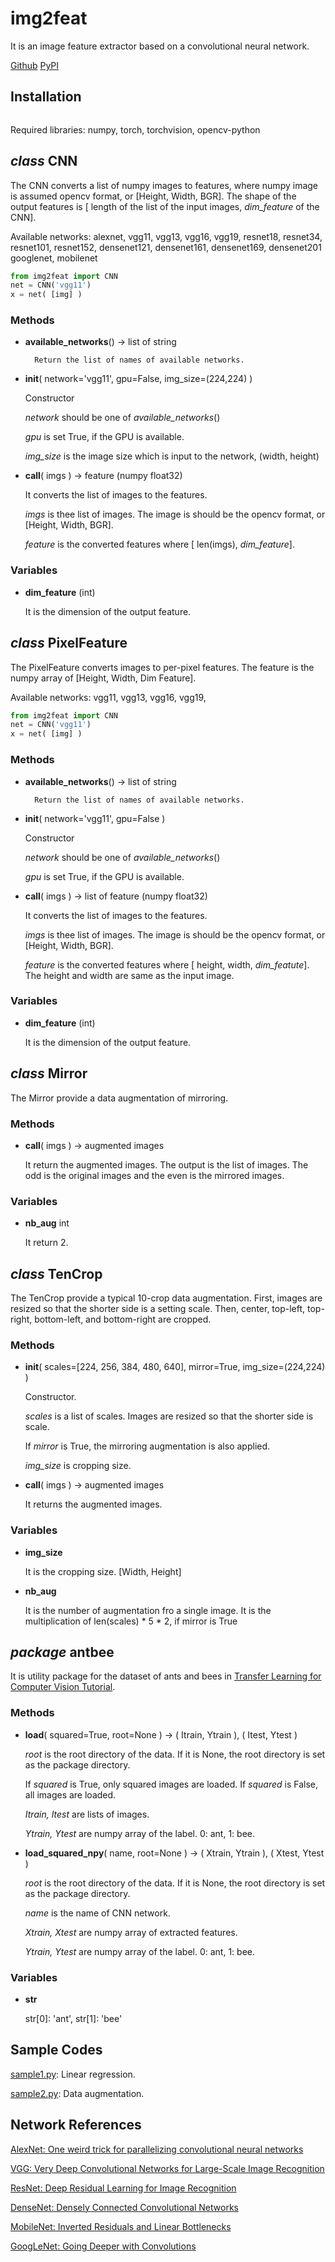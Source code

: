 # img2feat

It is an image feature extractor based on a convolutional neural network.

[Github](https://github.com/mastnk/img2feat/) [PyPI](https://pypi.org/project/img2feat/)

## Installation

```% pip install img2feat
```

Required libraries: numpy, torch, torchvision, opencv-python

## *class* CNN

The CNN converts a list of numpy images to features, where numpy image is assumed opencv format, or [Height, Width, BGR].
The shape of the output features is [ length of the list of the input images, *dim_feature* of the CNN].

Available networks: 
alexnet,
vgg11, vgg13, vgg16, vgg19, 
resnet18, resnet34, resnet101, resnet152,
densenet121, densenet161, densenet169, densenet201
googlenet, mobilenet


```python
from img2feat import CNN
net = CNN('vgg11')
x = net( [img] )
```

### Methods
- **available_networks**() -> list of string

		Return the list of names of available networks.

- **__init__**( network='vgg11', gpu=False, img_size=(224,224) )

	Constructor
 
	*network* should be one of *available_networks*()

	*gpu* is set True, if the GPU is available.

	*img_size* is the image size which is input to the network, (width, height)	

- **__call__**( imgs ) -> feature (numpy float32)

	It converts the list of images to the features.

	*imgs* is thee list of images. The image is should be the opencv format, or [Height, Width, BGR].

	*feature* is the converted features where [ len(imgs), *dim_feature*].

### Variables
- **dim_feature** (int)

	It is the dimension of the output feature.

## *class* PixelFeature

The PixelFeature converts images to per-pixel features.
The feature is the numpy array of [Height, Width, Dim Feature].

Available networks: 
vgg11, vgg13, vgg16, vgg19, 


```python
from img2feat import CNN
net = CNN('vgg11')
x = net( [img] )
```

### Methods
- **available_networks**() -> list of string

		Return the list of names of available networks.

- **__init__**( network='vgg11', gpu=False )

	Constructor
 
	*network* should be one of *available_networks*()

	*gpu* is set True, if the GPU is available.

- **__call__**( imgs ) -> list of feature (numpy float32)

	It converts the list of images to the features.

	*imgs* is thee list of images. The image is should be the opencv format, or [Height, Width, BGR].

	*feature* is the converted features where [ height, width, *dim_featute*]. The height and width are same as the input image.

### Variables
- **dim_feature** (int)

	It is the dimension of the output feature.

## *class* Mirror

The Mirror provide a data augmentation of mirroring.

### Methods

- **__call__**( imgs ) -> augmented images

	It return the augmented images. 
	The output is the list of images. The odd is the original images and the even is the mirrored images.

### Variables

- **nb_aug** int

	It return 2.

## *class* TenCrop

The TenCrop provide a typical 10-crop data augmentation.
First, images are resized so that the shorter side is a setting scale.
Then, center, top-left, top-right, bottom-left, and bottom-right are cropped.

### Methods

- **__init__**( scales=[224, 256, 384, 480, 640], mirror=True, img_size=(224,224) )

	Constructor.

	*scales* is a list of scales. Images are resized so that the shorter side is scale.

	If *mirror* is True, the mirroring augmentation is also applied.

	*img_size* is cropping size.

- **__call__**( imgs ) -> augmented images

	It returns the augmented images.

### Variables

- **img_size**

	It is the cropping size. [Width, Height]

- **nb_aug**

	It is the number of augmentation fro a single image.
	It is the multiplication of len(scales) * 5 * 2, if mirror is True

## *package* antbee

It is utility package for the dataset of ants and bees in 
[Transfer Learning for Computer Vision Tutorial](https://pytorch.org/tutorials/beginner/transfer_learning_tutorial.html).

### Methods

- **load**( squared=True, root=None ) -> ( Itrain, Ytrain ), ( Itest, Ytest )

	*root* is the root directory of the data. If it is None, the root directory is set as the package directory.

	If *squared* is True, only squared images are loaded.
	If *squared* is False, all images are loaded.

	*Itrain, Itest* are lists of images.

	*Ytrain, Ytest* are numpy array of the label. 0: ant, 1: bee.

- **load_squared_npy**( name, root=None ) -> ( Xtrain, Ytrain ), ( Xtest, Ytest )

	*root* is the root directory of the data. If it is None, the root directory is set as the package directory.

	*name* is the name of CNN network.
	
	*Xtrain, Xtest* are numpy array of extracted features.

	*Ytrain, Ytest* are numpy array of the label. 0: ant, 1: bee.

### Variables

- **str**

	str[0]: 'ant', str[1]: 'bee'


## Sample Codes

[sample1.py](https://github.com/mastnk/img2feat/blob/main/sample1.py): Linear regression.

[sample2.py](https://github.com/mastnk/img2feat/blob/main/sample2.py): Data augmentation.

## Network References

[AlexNet: One weird trick for parallelizing convolutional neural networks](https://arxiv.org/abs/1404.5997)

[VGG: Very Deep Convolutional Networks for Large-Scale Image Recognition](https://arxiv.org/abs/1409.1556)

[ResNet: Deep Residual Learning for Image Recognition](https://arxiv.org/abs/1512.03385)

[DenseNet: Densely Connected Convolutional Networks](https://arxiv.org/abs/1608.06993)

[MobileNet: Inverted Residuals and Linear Bottlenecks](https://arxiv.org/abs/1801.04381)

[GoogLeNet: Going Deeper with Convolutions](https://arxiv.org/abs/1409.4842)

